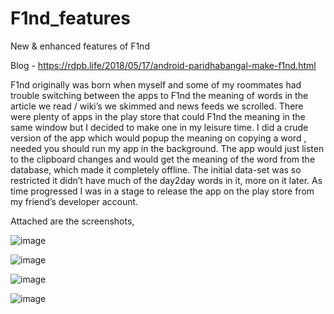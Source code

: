 # F1nd_features
New &amp; enhanced features of F1nd

Blog - https://rdpb.life/2018/05/17/android-paridhabangal-make-f1nd.html

F1nd originally was born when myself and some of my roommates had trouble switching between the apps to F1nd the meaning of words in the article we read / wiki’s we skimmed and news feeds we scrolled. There were plenty of apps in the play store that could F1nd the meaning in the same window but I decided to make one in my leisure time. I did a crude version of the app which would popup the meaning on copying a word , needed you should run my app in the background. The app would just listen to the clipboard changes and would get the meaning of the word from the database, which made it completely offline. The initial data-set was so restricted it didn’t have much of the day2day words in it, more on it later. As time progressed I was in a stage to release the app on the play store from my friend’s developer account.

Attached are the screenshots,

![image](https://github.com/user-attachments/assets/6518aefe-5b46-4499-9ded-fae4f0b3688d)

![image](https://github.com/user-attachments/assets/ec40f2f4-1356-49d2-ad4b-d1f1f1d19403)

![image](https://github.com/user-attachments/assets/ecd7eac2-573d-4a4a-9552-270e3efe3a0b)

![image](https://github.com/user-attachments/assets/a1582cce-a3c4-4a63-8e5b-1edaafc46ede)







